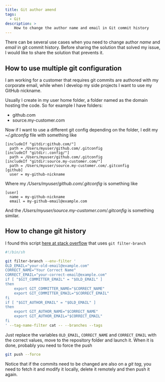 ```yaml
---
title: Git author amend
tags:
  - Git
description: >
    How to change the author name and email in Git commit history
---
```


There can be several use cases when you need to change author *name* and *email* in git commit history.
Before sharing the solution that solved my issue, I would like to share the solution that prevents it.

## How to use multiple git configuration

I am working for a customer that requires git commits are authored with my corporate email, while when I develop my side projects I want to use my GitHub nickname.

Usually I create in my user home folder, a folder named as the domain hosting the code. So for example I have folders:

* github.com
* source.my-customer.com

Now if I want to use a different git config depending on the folder, I edit my *~/.gitconfig* file with something like

```
[includeIf "gitdir:github.com/"]
  path = /Users/myuser/github.com/.gitconfig
[includeIf "gitdir:.config/"]
  path = /Users/myuser/github.com/.gitconfig
[includeIf "gitdir:source.my-customer.com/"]
  path = /Users/myuser/source.my-customer.com/.gitconfig
[github]
  user = my-github-nickname
```

Where my */Users/myuser/github.com/.gitconfig* is something like

```
[user]
  name = my-github-nickname
  email = my-github-email@example.com
```

And the */Users/myuser/source.my-customer.com/.gitconfig* is something similar.

## How to change git history

I found this script [here at stack overflow](https://stackoverflow.com/a/750182/1217468) that uses `git filter-branch`

```bash
#!/bin/sh

git filter-branch --env-filter '
OLD_EMAIL="your-old-email@example.com"
CORRECT_NAME="Your Correct Name"
CORRECT_EMAIL="your-correct-email@example.com"
if [ "$GIT_COMMITTER_EMAIL" = "$OLD_EMAIL" ]
then
    export GIT_COMMITTER_NAME="$CORRECT_NAME"
    export GIT_COMMITTER_EMAIL="$CORRECT_EMAIL"
fi
if [ "$GIT_AUTHOR_EMAIL" = "$OLD_EMAIL" ]
then
    export GIT_AUTHOR_NAME="$CORRECT_NAME"
    export GIT_AUTHOR_EMAIL="$CORRECT_EMAIL"
fi
' --tag-name-filter cat -- --branches --tags
```

Just replace the variables `OLD_EMAIL`, `CORRECT_NAME` and `CORRECT_EMAIL` with the correct values, move to the repository folder and launch it. When it is done, probably you need to force the push

```bash
git push --force
```

Notice that if the commits need to be changed are also on a *git tag*, you need to fetch it and modify it locally, delete it remotely and then push it again.

